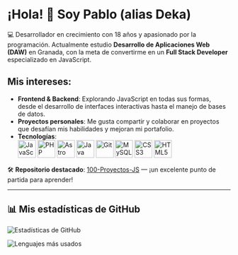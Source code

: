 # ¡Hola! 👋 Soy Pablo (alias Deka)

💻 Desarrollador en crecimiento con 18 años y apasionado por la programación. Actualmente estudio **Desarrollo de Aplicaciones Web (DAW)** en Granada, con la meta de convertirme en un **Full Stack Developer** especializado en JavaScript.

## Mis intereses:
- **Frontend & Backend**: Explorando JavaScript en todas sus formas, desde el desarrollo de interfaces interactivas hasta el manejo de bases de datos.
- **Proyectos personales**: Me gusta compartir y colaborar en proyectos que desafían mis habilidades y mejoran mi portafolio.
- **Tecnologías**:
  <br/>
  <img src="https://cdn.jsdelivr.net/gh/devicons/devicon/icons/javascript/javascript-original.svg" alt="JavaScript" width="40" height="40"/>
  <img src="https://cdn.jsdelivr.net/gh/devicons/devicon/icons/php/php-original.svg" alt="PHP" width="40" height="40"/>
  <img src="https://cdn.jsdelivr.net/gh/devicons/devicon/icons/astro/astro-original.svg" alt="Astro" width="40" height="40"/>
  <img src="https://cdn.jsdelivr.net/gh/devicons/devicon/icons/java/java-original.svg" alt="Java" width="40" height="40"/>
  <img src="https://cdn.jsdelivr.net/gh/devicons/devicon/icons/git/git-original.svg" alt="Git" width="40" height="40"/>
  <img src="https://cdn.jsdelivr.net/gh/devicons/devicon/icons/mysql/mysql-original.svg" alt="MySQL" width="40" height="40"/>
  <img src="https://cdn.jsdelivr.net/gh/devicons/devicon/icons/css3/css3-original.svg" alt="CSS3" width="40" height="40"/>
  <img src="https://cdn.jsdelivr.net/gh/devicons/devicon/icons/html5/html5-original.svg" alt="HTML5" width="40" height="40"/>

🛠 **Repositorio destacado**: [100-Proyectos-JS](#) — ¡un excelente punto de partida para aprender!

---

## 📊 Mis estadísticas de GitHub

![Estadísticas de GitHub](https://github-readme-stats.vercel.app/api?username=ErDekas&show_icons=true&theme=radical)

![Lenguajes más usados](https://github-readme-stats.vercel.app/api/top-langs/?username=ErDekas&layout=compact&theme=radical)
